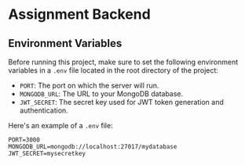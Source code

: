 
# Assignment Backend

## Environment Variables

Before running this project, make sure to set the following environment variables in a `.env` file located in the root directory of the project:

- `PORT`: The port on which the server will run.
- `MONGODB_URL`: The URL to your MongoDB database.
- `JWT_SECRET`: The secret key used for JWT token generation and authentication.

Here's an example of a `.env` file:

```env
PORT=3000
MONGODB_URL=mongodb://localhost:27017/mydatabase
JWT_SECRET=mysecretkey